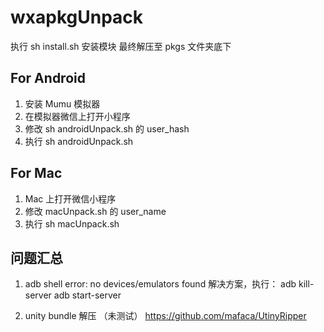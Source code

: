 # wxapkgUnpack

执行 sh install.sh 安装模块
最终解压至 pkgs 文件夹底下

## For Android

1. 安装 Mumu 模拟器
2. 在模拟器微信上打开小程序
3. 修改 sh androidUnpack.sh 的 user_hash
4. 执行 sh androidUnpack.sh

## For Mac

1. Mac 上打开微信小程序
2. 修改 macUnpack.sh 的 user_name
3. 执行 sh macUnpack.sh

## 问题汇总

1. adb shell error: no devices/emulators found
   解决方案，执行：
   adb kill-server
   adb start-server

2. unity bundle 解压 （未测试）
   https://github.com/mafaca/UtinyRipper
